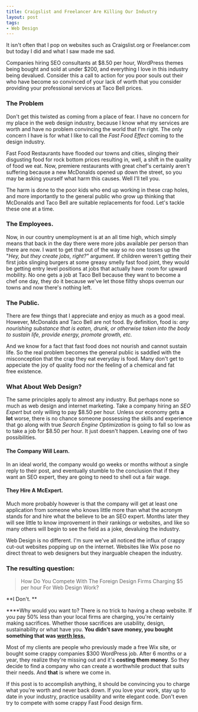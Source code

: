 ```yaml
--- 
title: Craigslist and Freelancer Are Killing Our Industry
layout: post
tags: 
- Web Design
---
```

It isn't often that I pop on websites such as Craigslist.org or Freelancer.com but today I did and what I saw made me sad.

Companies hiring SEO consultants at $8.50 per hour, WordPress themes being bought and sold at under $200, and everything I love in this industry being devalued. Consider this a call to action for you poor souls out their who have become so convinced of your lack of worth that you consider providing your professional services at Taco Bell prices.

### The Problem

Don't get this twisted as coming from a place of fear. I have no concern for my place in the web design industry, because I know what my services are worth and have no problem convincing the world that I'm right. The only concern I have is for what I like to call the *Fast Food Effect* coming to the design industry.

Fast Food Restaurants have flooded our towns and cities, slinging their disgusting food for rock bottom prices resulting in, well, a shift in the quality of food we eat. Now, premiere restaurants with great chef's certainly aren't suffering because a new McDonalds opened up down the street, so you may be asking yourself what harm this causes. Well I'll tell you.

The harm is done to the poor kids who end up working in these crap holes, and more importantly to the general public who grow up thinking that McDonalds and Taco Bell are suitable replacements for food. Let's tackle these one at a time.

### The Employees.

Now, in our country unemployment is at an all time high, which simply means that back in the day there were more jobs available per person than there are now. I want to get that out of the way so no one tosses up the "*Hey, but they create jobs, right?"* argument. If children weren't getting their first jobs slinging burgers at some greasy smelly fast food joint, they would be getting entry level positions at jobs that actually have  room for upward mobility. No one gets a job at Taco Bell because they want to become a chef one day, they do it because we've let those filthy shops overrun our towns and now there's nothing left.

### The Public.

There are few things that I appreciate and enjoy as much as a good meal. However, McDonalds and Taco Bell are not food. By definition, food is:
*any nourishing substance that is eaten, drunk, or otherwise taken into the body to sustain life, provide energy, promote growth, etc.*

And we know for a fact that fast food does not nourish and cannot sustain life. So the real problem becomes the general public is saddled with the misconception that the crap they eat everyday is food. Many don't get to appeciate the joy of quality food nor the feeling of a chemical and fat free existence.

### What About Web Design?

The same principles apply to almost any industry. But perhaps none so much as web design and internet marketing. Take a company hiring an *SEO Expert* but only willing to pay $8.50 per hour. Unless our economy gets **a lot** worse, there is no chance someone possessing the skills and experience that go along with true *Search Engine Optimization* is going to fall so low as to take a job for $8.50 per hour. It just doesn't happen. Leaving one of two possibilities.

#### The Company Will Learn.  

In an ideal world, the company would go weeks or months without a single reply to their post, and eventually stumble to the conclusion that if they want an SEO expert, they are going to need to shell out a fair wage.

#### They Hire A McExpert. 

Much more probably however is that the company will get at least one application from someone who knows little more than what the acronym stands for and hire what the believe to be an SEO expert. Months later they will see little to know improvement in their rankings or websites, and like so many others will begin to see the field as a joke, devaluing the industry.

Web Design is no different. I'm sure we've all noticed the influx of crappy cut-out websites popping up on the internet. Websites like Wix pose no direct threat to web designers but they inarguable cheapen the industry.

### The resulting question:

<blockquote>How Do You Compete With The Foreign Design Firms Charging $5 per hour For Web Design Work?</blockquote>

**I Don't. **

****Why would you want to? There is no trick to having a cheap website. If you pay 50% less than your local firms are charging, you're certainly making sacrifices. Whether those sacrifices are usability, design, sustainability or what have you. **You didn't save money, you bought something that was <span style="text-decoration: underline;">worth less.</span>**

Most of my clients are people who previously made a free Wix site, or bought some crappy companies $300 WordPress job. After 6 months or a year, they realize they're missing out and it's **costing them money**. So they decide to find a company who can create a worthwhile product that suits their needs. And **that** is where we come in.

If this post is to accomplish anything, it should be convincing you to charge what you're worth and never back down. If you love your work, stay up to date in your industry, practice usability and write elegant code. Don't even try to compete with some crappy Fast Food design firm.